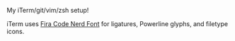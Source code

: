 My iTerm/git/vim/zsh setup!

iTerm uses [Fira Code Nerd
Font](https://github.com/ryanoasis/nerd-fonts/tree/master/patched-fonts/FiraCode/)
for ligatures, Powerline glyphs, and filetype icons.
